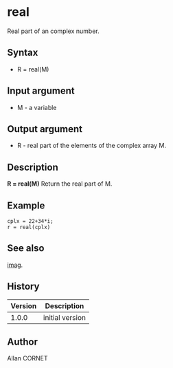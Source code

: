 

# real

Real part of an complex number.

## Syntax

- R = real(M)

## Input argument

 - M - a variable

## Output argument

 - R - real part of the elements of the complex array M.

## Description


  <p><b>R = real(M)</b> Return the real part of M.</p>


## Example

```Nelson
cplx = 22+34*i;
r = real(cplx)
```

## See also

[imag](imag.md).
## History

|Version|Description|
|------|------|
|1.0.0|initial version|


## Author

Allan CORNET



